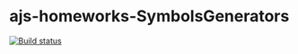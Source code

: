 # ajs-homeworks-SymbolsGenerators
[![Build status](https://ci.appveyor.com/api/projects/status/h53jmdh18em9qnl6?svg=true)](https://ci.appveyor.com/project/lioness1741/ajs-homeworks-SymbolsGenerators)